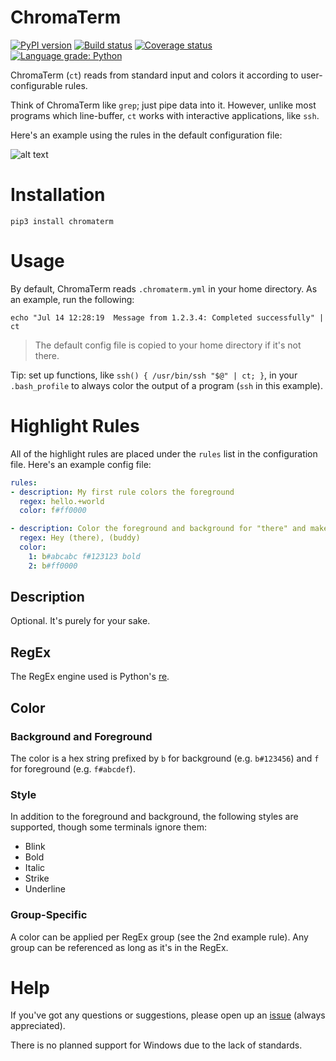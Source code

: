 # ChromaTerm

[![PyPI version](https://badge.fury.io/py/chromaterm.svg)](https://badge.fury.io/py/chromaterm)
[![Build status](https://travis-ci.org/hSaria/ChromaTerm.svg?branch=master)](https://travis-ci.org/hSaria/ChromaTerm)
[![Coverage status](https://coveralls.io/repos/github/hSaria/ChromaTerm/badge.svg)](https://coveralls.io/github/hSaria/ChromaTerm)
[![Language grade: Python](https://img.shields.io/lgtm/grade/python/g/hSaria/ChromaTerm.svg)](https://lgtm.com/projects/g/hSaria/ChromaTerm/context:python)

ChromaTerm (`ct`) reads from standard input and colors it according to user-configurable rules.

Think of ChromaTerm like `grep`; just pipe data into it. However, unlike most programs which line-buffer, `ct` works with interactive applications, like `ssh`.

Here's an example using the rules in the default configuration file:

![alt text](https://github.com/hSaria/ChromaTerm/raw/master/.github/junos-show-interface.png "Example output")

# Installation

```shell
pip3 install chromaterm
```

# Usage

By default, ChromaTerm reads `.chromaterm.yml` in your home directory. As an example, run the following:

```shell
echo "Jul 14 12:28:19  Message from 1.2.3.4: Completed successfully" | ct
```

> The default config file is copied to your home directory if it's not there.

Tip: set up functions, like `ssh() { /usr/bin/ssh "$@" | ct; }`, in your `.bash_profile` to always color the output of a program (`ssh` in this example).

# Highlight Rules

All of the highlight rules are placed under the `rules` list in the configuration file. Here's an example config file:

```yaml
rules:
- description: My first rule colors the foreground
  regex: hello.+world
  color: f#ff0000

- description: Color the foreground and background for "there" and make it bold. Paint "buddy" red.
  regex: Hey (there), (buddy)
  color:
    1: b#abcabc f#123123 bold
    2: b#ff0000
```

## Description

Optional. It's purely for your sake.

## RegEx

The RegEx engine used is Python's [re](https://docs.python.org/3/library/re.html).

## Color

### Background and Foreground

The color is a hex string prefixed by `b` for background (e.g. `b#123456`) and `f` for foreground (e.g. `f#abcdef`).

### Style

In addition to the foreground and background, the following styles are supported, though some terminals ignore them:

-   Blink
-   Bold
-   Italic
-   Strike
-   Underline

### Group-Specific

A color can be applied per RegEx group (see the 2nd example rule). Any group can be referenced as long as it's in the RegEx.

# Help

If you've got any questions or suggestions, please open up an [issue](https://github.com/hSaria/ChromaTerm/issues/new/choose) (always appreciated).

There is no planned support for Windows due to the lack of standards.
